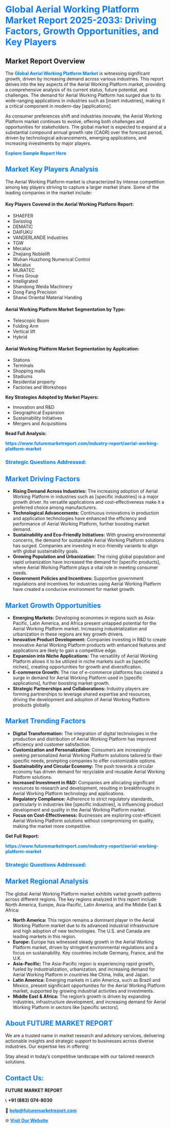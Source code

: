 <h1 style="color: #007BFF;">Global Aerial Working Platform Market Report 2025-2033: Driving Factors, Growth Opportunities, and Key Players</h1>

<section id="overview">
<h2>Market Report Overview</h2>
<p>The <a href="https://www.futuremarketreport.com/industry-report/aerial-working-platform-market" style="color: #007BFF; text-decoration: none;"><strong>Global Aerial Working Platform Market</strong></a> is witnessing significant growth, driven by increasing demand across various industries. This report delves into the key aspects of the Aerial Working Platform market, providing a comprehensive analysis of its current status, future potential, and challenges. The demand for Aerial Working Platform has surged due to its wide-ranging applications in industries such as [insert industries], making it a critical component in modern-day [applications].</p>
<p>As consumer preferences shift and industries innovate, the Aerial Working Platform market continues to evolve, offering both challenges and opportunities for stakeholders. The global market is expected to expand at a substantial compound annual growth rate (CAGR) over the forecast period, driven by technological advancements, emerging applications, and increasing investments by major players.</p>
</section>

<section id="overview">
<p><a href="https://www.futuremarketreport.com/request-sample/reportId=54830" style="color: #007BFF; text-decoration: none;"><strong>Explore Sample Report Here</strong></a></p>
</section>

<section id="key-players">
<h2 style="color: #007BFF;">Market Key Players Analysis</h2>
<p>The Aerial Working Platform market is characterized by intense competition among key players striving to capture a larger market share. Some of the leading companies in the market include:</p>
<h4>Key Players Covered in the Aerial Working Platform Report:</h4>
<ul><li>SHAEFER</li><li>Swisslog</li><li>DEMATIC</li><li>DAIFUKU</li><li>VANDERLANDE Industries</li><li>TGW</li><li>Mecalux</li><li>Zhejiang Noblelift</li><li>Wuhan Huazhong Numerical Control</li><li>Mecalux</li><li>MURATEC</li><li>Fives Group</li><li>Intelligrated</li><li>Shandong Weida Machinery</li><li>Dong Fang Precision</li><li>Shanxi Oriental Material Handing</li></ul>
<h4>Aerial Working Platform Market Segmentation by Type:</h4>
<ul><li>Telescopic Boom</li><li>Folding Arm</li><li>Vertical lift</li><li>Hybrid</li></ul>

<h4>Aerial Working Platform Market Segmentation by Application:</h4>
<ul><li>Stations</li><li>Terminals</li><li>Shopping malls</li><li>Stadiums</li><li>Residential property</li><li>Factories and Workshops</li></ul>
<p><strong>Key Strategies Adopted by Market Players:</strong></p>
<ul>
<li>Innovation and R&D</li>
<li>Geographical Expansion</li>
<li>Sustainability Initiatives</li>
<li>Mergers and Acquisitions</li>
</ul>
</section>

<section>
<p><strong>Read Full Analysis: </strong></p><a href="https://www.futuremarketreport.com/industry-report/aerial-working-platform-market" style="color: #007BFF; text-decoration: none;"><strong>https://www.futuremarketreport.com/industry-report/aerial-working-platform-market</strong></a>
<h3 style="color: #007BFF;">Strategic Questions Addressed:</h3>
</section>

<section id="driving-factors">
<h2 style="color: #007BFF;">Market Driving Factors</h2>
<ul>
<li><strong>Rising Demand Across Industries:</strong> The increasing adoption of Aerial Working Platform in industries such as [specific industries] is a major growth driver. Its versatile applications and cost-effectiveness make it a preferred choice among manufacturers.</li>
<li><strong>Technological Advancements:</strong> Continuous innovations in production and application technologies have enhanced the efficiency and performance of Aerial Working Platform, further boosting market demand.</li>
<li><strong>Sustainability and Eco-Friendly Initiatives:</strong> With growing environmental concerns, the demand for sustainable Aerial Working Platform solutions has surged. Companies are investing in eco-friendly variants to align with global sustainability goals.</li>
<li><strong>Growing Population and Urbanization:</strong> The rising global population and rapid urbanization have increased the demand for [specific products], where Aerial Working Platform plays a vital role in meeting consumer needs.</li>
<li><strong>Government Policies and Incentives:</strong> Supportive government regulations and incentives for industries using Aerial Working Platform have created a conducive environment for market growth.</li>
</ul>
</section>

<section id="growth-opportunities">
<h2 style="color: #007BFF;">Market Growth Opportunities</h2>
<ul>
<li><strong>Emerging Markets:</strong> Developing economies in regions such as Asia-Pacific, Latin America, and Africa present untapped potential for the Aerial Working Platform market. Increasing industrialization and urbanization in these regions are key growth drivers.</li>
<li><strong>Innovative Product Development:</strong> Companies investing in R&D to create innovative Aerial Working Platform products with enhanced features and applications are likely to gain a competitive edge.</li>
<li><strong>Expansion into Niche Applications:</strong> The versatility of Aerial Working Platform allows it to be utilized in niche markets such as [specific niches], creating opportunities for growth and diversification.</li>
<li><strong>E-commerce Growth:</strong> The rise of e-commerce platforms has created a surge in demand for Aerial Working Platform used in [specific applications], further boosting market growth.</li>
<li><strong>Strategic Partnerships and Collaborations:</strong> Industry players are forming partnerships to leverage shared expertise and resources, driving the development and adoption of Aerial Working Platform products globally.</li>
</ul>
</section>

<section id="trending-factors">
<h2 style="color: #007BFF;">Market Trending Factors</h2>
<ul>
<li><strong>Digital Transformation:</strong> The integration of digital technologies in the production and distribution of Aerial Working Platform has improved efficiency and customer satisfaction.</li>
<li><strong>Customization and Personalization:</strong> Consumers are increasingly seeking personalized Aerial Working Platform solutions tailored to their specific needs, prompting companies to offer customizable options.</li>
<li><strong>Sustainability and Circular Economy:</strong> The push towards a circular economy has driven demand for recyclable and reusable Aerial Working Platform solutions.</li>
<li><strong>Increased Investment in R&D:</strong> Companies are allocating significant resources to research and development, resulting in breakthroughs in Aerial Working Platform technology and applications.</li>
<li><strong>Regulatory Compliance:</strong> Adherence to strict regulatory standards, particularly in industries like [specific industries], is influencing product development and quality in the Aerial Working Platform market.</li>
<li><strong>Focus on Cost-Effectiveness:</strong> Businesses are exploring cost-efficient Aerial Working Platform solutions without compromising on quality, making the market more competitive.</li>
</ul>
</section>

<section>
<p><strong>Get Full Report: </strong></p><a href="https://www.futuremarketreport.com/industry-report/aerial-working-platform-market" style="color: #007BFF; text-decoration: none;"><strong>https://www.futuremarketreport.com/industry-report/aerial-working-platform-market</strong></a>
<h3 style="color: #007BFF;">Strategic Questions Addressed:</h3>
</section>


<section id="regional-analysis">
<h2 style="color: #007BFF;">Market Regional Analysis</h2>
<p>The global Aerial Working Platform market exhibits varied growth patterns across different regions. The key regions analyzed in this report include North America, Europe, Asia-Pacific, Latin America, and the Middle East & Africa:</p>
<ul>
<li><strong>North America:</strong> This region remains a dominant player in the Aerial Working Platform market due to its advanced industrial infrastructure and high adoption of new technologies. The U.S. and Canada are leading markets in this region.</li>
<li><strong>Europe:</strong> Europe has witnessed steady growth in the Aerial Working Platform market, driven by stringent environmental regulations and a focus on sustainability. Key countries include Germany, France, and the U.K.</li>
<li><strong>Asia-Pacific:</strong> The Asia-Pacific region is experiencing rapid growth, fueled by industrialization, urbanization, and increasing demand for Aerial Working Platform in countries like China, India, and Japan.</li>
<li><strong>Latin America:</strong> Emerging markets in Latin America, such as Brazil and Mexico, present significant opportunities for the Aerial Working Platform market, supported by growing industrial activities and investments.</li>
<li><strong>Middle East & Africa:</strong> The region’s growth is driven by expanding industries, infrastructure development, and increasing demand for Aerial Working Platform in sectors like [specific sectors].</li>
</ul>
</section>

<footer>
<h2 style="color: #007BFF;">About FUTURE MARKET REPORT</h2>
<p>We are a trusted name in market research and advisory services, delivering actionable insights and strategic support to businesses across diverse industries. Our expertise lies in offering:</p>

<p>Stay ahead in today’s competitive landscape with our tailored research solutions.</p>

<h2 style="color: #007BFF;">Contact Us:</h2>
<p><strong>FUTURE MARKET REPORT</strong></p>
<p>📞 <strong>+91 (883) 074-8030</strong></p>
<p>📧 <strong><a href="mailto:help@futuremarketreport.com" style="color: #007BFF;">help@futuremarketreport.com</a></strong></p>
<p>🌐 <strong><a href="https://www.futuremarketreport.com/" style="color: #007BFF;">Visit Our Website</a></strong></p>
</footer>